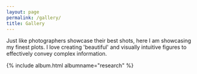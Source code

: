 ```yaml
---
layout: page
permalink: /gallery/
title: Gallery
---
```


Just like photographers showcase their best shots, here I am showcasing my finest plots. I love creating 'beautiful' and visually intuitive figures to effectively convey complex information.

{% include album.html albumname="research" %}